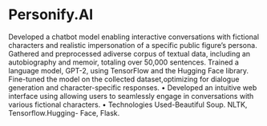 # Personify.AI
Developed a chatbot model enabling interactive conversations with fictional characters and realistic impersonation of a specific public figure’s persona.
Gathered and preprocessed adiverse corpus of textual data, including an autobiography and memoir, totaling over 50,000 sentences.
Trained a language model, GPT-2, using TensorFlow and the Hugging Face library.
Fine-tuned the model on the collected dataset,optimizing for dialogue generation and character-specific responses.
• Developed an intuitive web interface using allowing users to seamlessly engage in conversations with various fictional characters.
• Technologies Used-Beautiful Soup. NLTK, Tensorflow.Hugging- Face, Flask.
